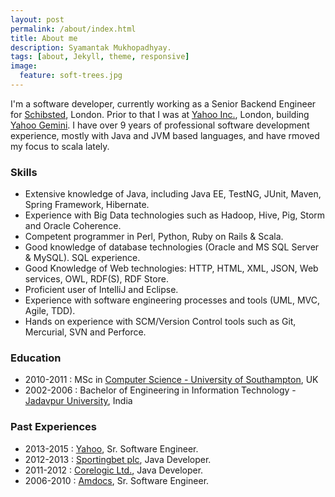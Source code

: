 ```yaml
---
layout: post
permalink: /about/index.html
title: About me
description: Syamantak Mukhopadhyay.
tags: [about, Jekyll, theme, responsive]
image:
  feature: soft-trees.jpg
---
```


I'm a software developer, currently working as a Senior Backend Engineer for [Schibsted](http://www.schibsted.com/), London. Prior to that I was at [Yahoo Inc.](https://info.yahoo.com/), London, building [Yahoo Gemini](https://advertising.yahoo.com/ad-solutions/gemini/index.htm). I have over 9 years of professional software development experience, mostly with Java and JVM based languages, and have rmoved my focus to scala lately. 

### Skills
* Extensive knowledge of Java, including Java EE, TestNG, JUnit, Maven, Spring Framework, Hibernate.
* Experience with Big Data technologies such as Hadoop, Hive, Pig, Storm and Oracle Coherence.
* Competent programmer in Perl, Python, Ruby on Rails & Scala.
* Good knowledge of database technologies (Oracle and MS SQL Server & MySQL). SQL experience.
* Good Knowledge of Web technologies: HTTP, HTML, XML, JSON, Web services, OWL, RDF(S), RDF Store.
* Proficient user of IntelliJ and Eclipse.
* Experience with software engineering processes and tools (UML, MVC, Agile, TDD).
* Hands on experience with SCM/Version Control tools such as Git, Mercurial, SVN and Perforce.


### Education
* 2010-2011 : MSc in [Computer Science - University of Southampton](http://www.ecs.soton.ac.uk/), UK
* 2002-2006 : Bachelor of Engineering in Information Technology - [Jadavpur University](http://www.jaduniv.edu.in/), India

### Past Experiences
* 2013-2015 : [Yahoo](https://info.yahoo.com/), Sr. Software Engineer.
* 2012-2013 : [Sportingbet plc](http://www.sportingbet.com/), Java Developer.
* 2011-2012 : [Corelogic Ltd.](http://www.corelogic.co.uk/), Java Developer.
* 2006-2010 : [Amdocs](http://www.amdocs.com/Pages/HomePage.aspx), Sr. Software Engineer.

